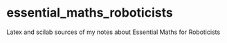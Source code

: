 # essential_maths_roboticists
Latex and scilab sources of my notes about Essential Maths for Roboticists
